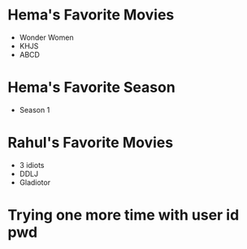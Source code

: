 # Hema's Favorite Movies
* Wonder Women
* KHJS
* ABCD

# Hema's Favorite Season
* Season 1

# Rahul's Favorite Movies
* 3 idiots
* DDLJ
* Gladiotor

# Trying one more time with user id pwd